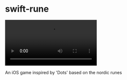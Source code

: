 swift-rune
==========

![MyVideo](design/demo.mov)

An iOS game inspired by 'Dots' based on the nordic runes
